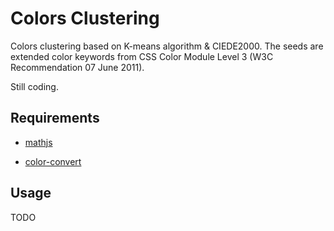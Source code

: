 # Colors Clustering

Colors clustering based on K-means algorithm & CIEDE2000.
The seeds are extended color keywords from 
CSS Color Module Level 3 (W3C Recommendation 07 June 2011).

Still coding.

## Requirements

- [mathjs](https://github.com/josdejong/mathjs)

- [color-convert](https://github.com/harthur/color-convert)

## Usage

TODO
